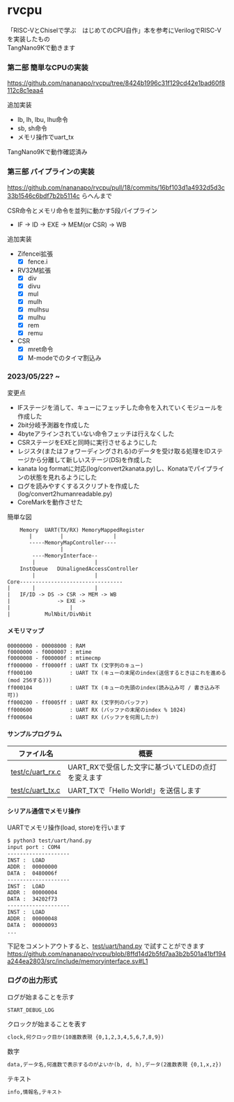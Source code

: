 # rvcpu

「RISC-VとChiselで学ぶ　はじめてのCPU自作」本を参考にVerilogでRISC-Vを実装したもの  
TangNano9Kで動きます

### 第二部 簡単なCPUの実装
https://github.com/nananapo/rvcpu/tree/8424b1996c31f129cd42e1bad60f8112c8c1eaa4 

追加実装
* lb, lh, lbu, lhu命令
* sb, sh命令
* メモリ操作でuart_tx

TangNano9Kで動作確認済み

### 第三部 パイプラインの実装

https://github.com/nananapo/rvcpu/pull/18/commits/16bf103d1a4932d5d3c33b1546c6bdf7b2b5114c らへんまで

CSR命令とメモリ命令を並列に動かす5段パイプライン  
* IF -> ID -> EXE -> MEM(or CSR) -> WB

追加実装
* Zifencei拡張
    - [x] fence.i
* RV32M拡張
    - [x] div
    - [x] divu
    - [x] mul
    - [x] mulh
    - [x] mulhsu
    - [x] mulhu
    - [x] rem
    - [x] remu
* CSR
    - [x] mret命令
    - [x] M-modeでのタイマ割込み

### 2023/05/22? ~ 

変更点
* IFステージを消して、キューにフェッチした命令を入れていくモジュールを作成した
* 2bit分岐予測器を作成した
* 4byteアラインされていない命令フェッチは行えなくした
* CSRステージをEXEと同時に実行させるようにした
* レジスタ(またはフォワーディングされる)のデータを受け取る処理をIDステージから分離して新しいステージ(DS)を作成した
* kanata log formatに対応(log/convert2kanata.py)し、Konataでパイプラインの状態を見れるようにした
* ログを読みやすくするスクリプトを作成した (log/convert2humanreadable.py)
* CoreMarkを動作させた

簡単な図
```txt
    Memory  UART(TX/RX) MemoryMappedRegister
       |         |                |
       -----MemoryMapController----
                 |
        ----MemoryInterface--
        |                   |
    InstQueue   DUnalignedAccessController
        |                   |
Core---------------------------------
|       |                   |
|   IF/ID -> DS -> CSR -> MEM -> WB
|               -> EXE ->
|                   |
|           MulNbit/DivNbit
```


#### メモリマップ
```
00000000 - 00008000 : RAM
f0000000 - f0000007 : mtime
f0000008 - f000000f : mtimecmp
ff000000 - ff0000ff : UART TX (文字列のキュー)
ff000100            : UART TX (キューの末尾のindex(送信するときはこれを進める(mod 256する)))
ff000104            : UART TX (キューの先頭のindex(読み込み可 / 書き込み不可))
ff000200 - ff0005ff : UART RX (文字列のバッファ)
ff000600            : UART RX (バッファの末尾のindex % 1024)
ff000604            : UART RX (バッファを何周したか)
```

#### サンプルプログラム

|  ファイル名  |  概要  |
| ---- | ---- |
|  [test/c/uart_rx.c](https://github.com/nananapo/rvcpu/blob/main/test/c/uart_rx.c)  |  UART_RXで受信した文字に基づいてLEDの点灯を変えます  |
|  [test/c/uart_tx.c](https://github.com/nananapo/rvcpu/blob/main/test/c/uart_tx.c)  |  UART_TXで「Hello World!」を送信します  |

#### シリアル通信でメモリ操作

UARTでメモリ操作(load, store)を行います  

```sh
$ python3 test/uart/hand.py
input port : COM4
--------------------
INST :  LOAD
ADDR :  00000000
DATA :  0480006f
-------------------- 
INST :  LOAD
ADDR :  00000004     
DATA :  34202f73
--------------------  
INST :  LOAD
ADDR :  00000048      
DATA :  00000093
...
```

下記をコメントアウトすると、[test/uart/hand.py](https://github.com/nananapo/rvcpu/blob/main/test/uart/hand.py) で試すことができます
https://github.com/nananapo/rvcpu/blob/8ffd14d2b5fd7aa3b2b501a41bf194a244ea2803/src/include/memoryinterface.sv#L1

### ログの出力形式

ログが始まることを示す
```
START_DEBUG_LOG
```

クロックが始まることを表す
```txt
clock,何クロック目か(10進数表現 {0,1,2,3,4,5,6,7,8,9})
```

数字
```txt
data,データ名,何進数で表示するのがよいか(b, d, h),データ(2進数表現 {0,1,x,z})
```

テキスト
```txt
info,情報名,テキスト
```